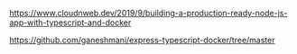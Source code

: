 https://www.cloudnweb.dev/2019/9/building-a-production-ready-node-js-app-with-typescript-and-docker

https://github.com/ganeshmani/express-typescript-docker/tree/master
